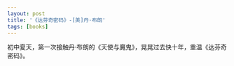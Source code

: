 ```yaml
---
layout: post
title: '《达芬奇密码》-[美]丹·布朗'
tags: [books]
---
```


初中夏天，第一次接触丹·布朗的《天使与魔鬼》，晃晃过去快十年，重温《达芬奇密码》。